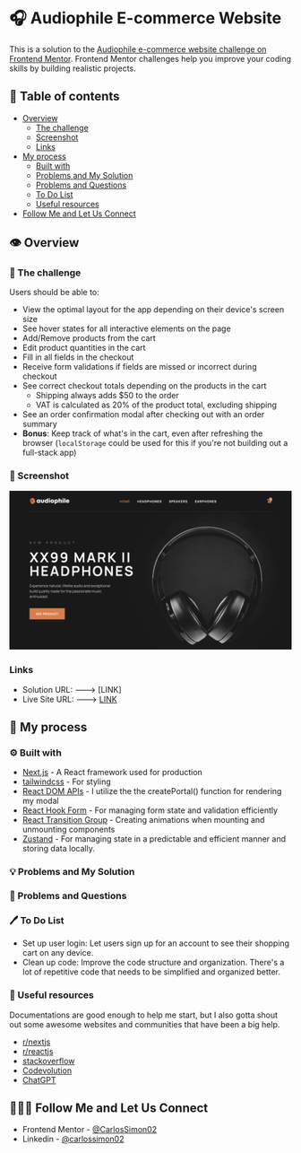 # 🎧 Audiophile E-commerce Website

This is a solution to the [Audiophile e-commerce website challenge on Frontend Mentor](https://www.frontendmentor.io/challenges/audiophile-ecommerce-website-C8cuSd_wx). Frontend Mentor challenges help you improve your coding skills by building realistic projects.

## 📜 Table of contents

- [Overview](#👁️-overview)
  - [The challenge](#🏃-the-challengehallenge)
  - [Screenshot](#📸-screenshothot)
  - [Links](#linkss)
- [My process](#🚛-my-processrocess)
  - [Built with](#⚙️-built-with-with)
  - [Problems and My Solution](#💡-problems-and-my-solutionsolution)
  - [Problems and Questions](#🤔-problems-and-questionsstions)
  - [To Do List](#🖊️-to-do-list)
  - [Useful resources](#🌴-useful-resources)
- [Follow Me and Let Us Connect](#follow-me-and-let-us-connect)

## 👁️ Overview

### 🏃 The challenge

Users should be able to:

- View the optimal layout for the app depending on their device's screen size
- See hover states for all interactive elements on the page
- Add/Remove products from the cart
- Edit product quantities in the cart
- Fill in all fields in the checkout
- Receive form validations if fields are missed or incorrect during checkout
- See correct checkout totals depending on the products in the cart
  - Shipping always adds $50 to the order
  - VAT is calculated as 20% of the product total, excluding shipping
- See an order confirmation modal after checking out with an order summary
- **Bonus**: Keep track of what's in the cart, even after refreshing the browser (`localStorage` could be used for this if you're not building out a full-stack app)

### 📸 Screenshot

![Screenshot of the website](./screenshot/image.png)

### Links

- Solution URL: ---> [LINK]
- Live Site URL: ---> [LINK](https://officialaudiophile.vercel.app/)

## 🚛 My process

### ⚙️ Built with

- [Next.js](https://nextjs.org/) - A React framework used for production
- [tailwindcss](https://tailwindcss.com/) - For styling
- [React DOM APIs](https://react.dev/reference/react-dom) - I utilize the the createPortal() function for rendering my modal
- [React Hook Form](https://react-hook-form.com/) - For managing form state and validation efficiently
- [React Transition Group](https://reactcommunity.org/react-transition-group/) - Creating animations when mounting and unmounting components
- [Zustand](https://zustand-demo.pmnd.rs/) - For managing state in a predictable and efficient manner and storing data locally.

### 💡 Problems and My Solution

### 🤔 Problems and Questions

### 🖊️ To Do List

- Set up user login: Let users sign up for an account to see their shopping cart on any device.
- Clean up code: Improve the code structure and organization. There's a lot of repetitive code that needs to be simplified and organized better.

### 🌴 Useful resources

Documentations are good enough to help me start, but I also gotta shout out some awesome websites and communities that have been a big help.

- [r/nextjs](https://www.reddit.com/r/nextjs/)
- [r/reactjs](https://www.reddit.com/r/reactjs/)
- [stackoverflow](https://stackoverflow.com/)
- [Codevolution](https://www.youtube.com/@Codevolution)
- [ChatGPT](https://chat.openai.com)

## 🧑‍🤝‍🧑 Follow Me and Let Us Connect

- Frontend Mentor - [@CarlosSimon02](https://www.frontendmentor.io/profile/CarlosSimon02)
- Linkedin - [@carlossimon02](https://www.linkedin.com/in/carlossimon02/)
